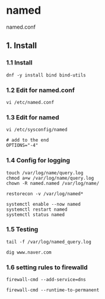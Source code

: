# named
named.conf

## 1. Install

### 1.1 Install

    dnf -y install bind bind-utils
            
### 1.2 Edit for named.conf

    vi /etc/named.conf
    
### 1.3 Edit for named

    vi /etc/sysconfig/named
    
    # add to the end
    OPTIONS="-4"

### 1.4 Config for logging
    
    touch /var/log/name/query.log
    chmod a+w /var/log/name/query.log
    chown -R named.named /var/log/name/
    
    restorecon -v /var/log/named*
    
    systemctl enable --now named
    systemctl restart named
    systemctl status named

### 1.5 Testing

    tail -f /var/log/named_query.log
    
    dig www.naver.com
    
### 1.6 setting rules to firewalld

    firewall-cmd --add-service=dns
    
    firewall-cmd --runtime-to-permanent
